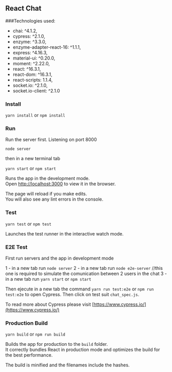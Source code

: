## React Chat

###Technologies used: 

* chai: ^4.1.2,
* cypress: ^2.1.0,
* enzyme: ^3.3.0,
* enzyme-adapter-react-16: ^1.1.1,
* express: ^4.16.3,
* material-ui: ^0.20.0,
* moment: ^2.22.0,
* react: ^16.3.1,
* react-dom: ^16.3.1,
* react-scripts: 1.1.4,
* socket.io: ^2.1.0,
* socket.io-client: ^2.1.0

### Install

`yarn install` or `npm install`

### Run

Run the server first. Listening on port 8000

`node server`

then in a new terminal tab

`yarn start` or `npm start`

Runs the app in the development mode.<br>
Open [http://localhost:3000](http://localhost:3000) to view it in the browser.

The page will reload if you make edits.<br>
You will also see any lint errors in the console.

### Test

`yarn test` or `npm test`

Launches the test runner in the interactive watch mode.<br>

### E2E Test

First run servers and the app in development mode

1 - in a new tab run `node server`
2 - in a new tab run `node e2e-server` //this one is required to simulate the comunication between 2 users in the chat
3 - in a new tab run `yarn start` or `npm start`

Then ejecute in a new tab the command `yarn run test:e2e` or `npm run test:e2e` to open Cypress. Then click on test suit `chat_spec.js`.

To read more about Cypress please visit [https://www.cypress.io/](https://www.cypress.io/)

### Production Build

`yarn build` or `npm run build`

Builds the app for production to the `build` folder.<br>
It correctly bundles React in production mode and optimizes the build for the best performance.

The build is minified and the filenames include the hashes.<br>
